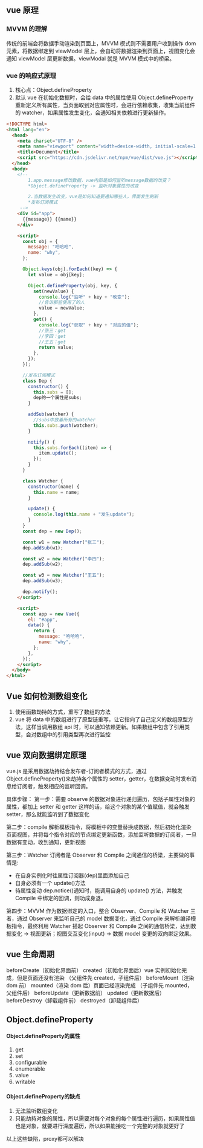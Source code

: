 ## vue 原理

### MVVM 的理解

传统的前端会将数据手动渲染到页面上，MVVM 模式则不需要用户收到操作 dom 元素，将数据绑定到 viewModel 层上，会自动将数据渲染到页面上，视图变化会通知 viewModel 层更新数据。viewModal 就是 MVVM 模式中的桥梁。

### vue 的响应式原理

1. 核心点：Object.defineProperty
2. 默认 vue 在初始化数据时，会给 data 中的属性使用 Object.defineProperty 重新定义所有属性，当页面取到对应属性时，会进行依赖收集，收集当前组件的 watcher，如果属性发生变化，会通知相关依赖进行更新操作。

```html
<!DOCTYPE html>
<html lang="en">
  <head>
    <meta charset="UTF-8" />
    <meta name="viewport" content="width=device-width, initial-scale=1.0" />
    <title>Document</title>
    <script src="https://cdn.jsdelivr.net/npm/vue/dist/vue.js"></script>
  </head>
  <body>
    <!-- 
        1.app.message修改数据，vue内部是如何监听message数据的改变？
        *Object.defineProperty -> 监听对象属性的改变

        2.当数据发生改变，vue是如何知道要通知哪些人，界面发生刷新
        *发布订阅模式
     -->
    <div id="app">
      {{message}} {{name}}
    </div>

    <script>
      const obj = {
        message: "哈哈哈",
        name: "why",
      };

      Object.keys(obj).forEach((key) => {
        let value = obj[key];

        Object.defineProperty(obj, key, {
          set(newValue) {
            console.log("监听" + key + "改变");
            //告诉那些使用了的人
            value = newValue;
          },
          get() {
            console.log("获取" + key + "对应的值");
            //张三：get
            //李四：get
            //王五：get
            return value;
          },
        });
      });

      //发布订阅模式
      class Dep {
        constructor() {
          this.subs = [];
          dep的一个属性是subs;
        }

        addSub(watcher) {
          //subs中放着所有的watcher
          this.subs.push(watcher);
        }

        notify() {
          this.subs.forEach((item) => {
            item.update();
          });
        }
      }

      class Watcher {
        constructor(name) {
          this.name = name;
        }

        update() {
          console.log(this.name + "发生update");
        }
      }
      const dep = new Dep();

      const w1 = new Watcher("张三");
      dep.addSub(w1);

      const w2 = new Watcher("李四");
      dep.addSub(w2);

      const w3 = new Watcher("王五");
      dep.addSub(w3);

      dep.notify();
    </script>

    <script>
      const app = new Vue({
        el: "#app",
        data() {
          return {
            message: "哈哈哈",
            name: "why",
          };
        },
      });
    </script>
  </body>
</html>
```

## Vue 如何检测数组变化

1. 使用函数劫持的方式，重写了数组的方法
2. vue 将 data 中的数组进行了原型链重写，让它指向了自己定义的数组原型方法，这样当调用数组 api 时，可以通知依赖更新。如果数组中包含了引用类型，会对数组中的引用类型再次进行监控

## vue 双向数据绑定原理

vue.js 是采用数据劫持结合发布者-订阅者模式的方式，通过 Object.defineProperty()来劫持各个属性的 setter，getter，在数据变动时发布消息给订阅者，触发相应的监听回调。

具体步骤：
第一步：需要 observe 的数据对象进行递归遍历，包括子属性对象的属性，都加上 setter 和 getter 这样的话，给这个对象的某个值赋值，就会触发 setter，那么就能监听到了数据变化

第二步：compile 解析模板指令，将模板中的变量替换成数据，然后初始化渲染页面视图，并将每个指令对应的节点绑定更新函数，添加监听数据的订阅者，一旦数据有变动，收到通知，更新视图

第三步：Watcher 订阅者是 Observer 和 Compile 之间通信的桥梁，主要做的事情是:

- 在自身实例化时往属性订阅器(dep)里面添加自己
- 自身必须有一个 update()方法
- 待属性变动 dep.notice()通知时，能调用自身的 update() 方法，并触发 Compile 中绑定的回调，则功成身退。

第四步：MVVM 作为数据绑定的入口，整合 Observer、Compile 和 Watcher 三者，通过 Observer 来监听自己的 model 数据变化，通过 Compile 来解析编译模板指令，最终利用 Watcher 搭起 Observer 和 Compile 之间的通信桥梁，达到数据变化 -> 视图更新；视图交互变化(input) -> 数据 model 变更的双向绑定效果。

## vue 生命周期

beforeCreate（初始化界面前）
created（初始化界面后）vue 实例初始化完成，但是页面还没有渲染 （父组件先 created，子组件后）
beforeMount（渲染 dom 前）
mounted（渲染 dom 后）页面已经渲染完成 （子组件先 mounted，父组件后）
beforeUpdate（更新数据前）
updated（更新数据后）
beforeDestroy（卸载组件前）
destroyed（卸载组件后）



## Object.defineProperty

#### Object.defineProperty的属性

1. get
2. set
3. configurable
4. enumerable
5. value
6. writable



#### Object.defineProperty的缺点

1. 无法监听数组变化
2. 只能劫持对象的属性，所以需要对每个对象的每个属性进行遍历，如果属性值也是对象，就要进行深度遍历，所以如果能接吃一个完整的对象就更好了

以上这些缺陷，proxy都可以解决

